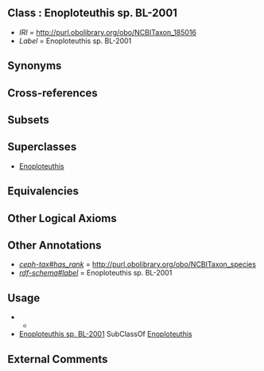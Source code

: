 
## Class : Enoploteuthis sp. BL-2001

 * *IRI* = http://purl.obolibrary.org/obo/NCBITaxon_185016
 * *Label* = Enoploteuthis sp. BL-2001

## Synonyms


## Cross-references


## Subsets


## Superclasses

 * [Enoploteuthis](../../NCBITaxon/45/NCBITaxon_34545.md)

## Equivalencies


## Other Logical Axioms


## Other Annotations

 * *[ceph-tax#has_rank](../../ceph-tax#has/nk/ceph-tax#has_rank.md)* = http://purl.obolibrary.org/obo/NCBITaxon_species
 * *[rdf-schema#label](../../el/rdf-schema#label.md)* = Enoploteuthis sp. BL-2001

## Usage

 * -
 * [Enoploteuthis sp. BL-2001](../../NCBITaxon/16/NCBITaxon_185016.md) SubClassOf [Enoploteuthis](../../NCBITaxon/45/NCBITaxon_34545.md)

## External Comments

